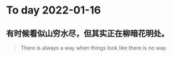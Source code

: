 
# To day 2022-01-16


## 有时候看似山穷水尽，但其实正在柳暗花明处。
> There is always a way when things look like there is no way.

    